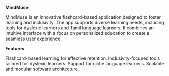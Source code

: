 **MindMuse**

MindMuse is an innovative flashcard-based application designed to foster learning and inclusivity. The app supports diverse learning needs, including tools for dyslexic learners and Tamil language learners. It combines an intuitive interface with a focus on personalized education to create a seamless user experience.

**Features**

Flashcard-based learning for effective retention.
Inclusivity-focused tools tailored for dyslexic learners.
Support for niche language learners.
Scalable and modular software architecture.
